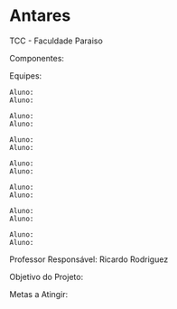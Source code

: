 # Antares 
TCC - Faculdade Paraiso

Componentes:

Equipes:

	Aluno:
	Aluno:

	Aluno:
	Aluno:

	Aluno:
	Aluno:

	Aluno:
	Aluno:

	Aluno:
	Aluno:

	Aluno:
	Aluno:

	Aluno:
	Aluno:


Professor Responsável: Ricardo Rodriguez


Objetivo do Projeto:


Metas a Atingir:
